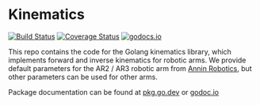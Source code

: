 # Kinematics

[![Build Status](https://github.com/trilobio/kinematics/workflows/run%20tests/badge.svg)](https://github.com/trilobio/kinematics/actions?query=workflow%3A%22run+tests%22)
[![Coverage Status](https://coveralls.io/repos/github/trilobio/kinematics/badge.svg?branch=main)](https://coveralls.io/github/trilobio/kinematics?branch=main)
[![godocs.io](http://godocs.io/github.com/trilobio/kinematics?status.svg)](http://godocs.io/github.com/trilobio/kinematics)

This repo contains the code for the Golang kinematics library, which implements forward and inverse kinematics for robotic arms. We provide default parameters for the AR2 / AR3 robotic arm from [Annin Robotics](Anninrobotics.com), but other parameters can be used for other arms. 

Package documentation can be found at [pkg.go.dev](https://pkg.go.dev/github.com/trilobio/kinematics) or [godoc.io](https://godocs.io/github.com/trilobio/kinematics)
